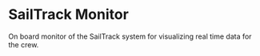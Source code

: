 # SailTrack Monitor
On board monitor of the SailTrack system for visualizing real time data for the crew.
